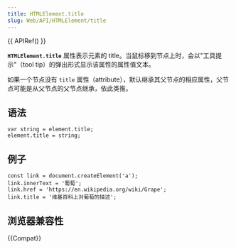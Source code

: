 ```yaml
---
title: HTMLElement.title
slug: Web/API/HTMLElement/title
---
```


{{ APIRef() }}

**`HTMLElement.title`** 属性表示元素的 title。当鼠标移到节点上时，会以"工具提示"（tool tip）的弹出形式显示该属性的属性值文本。

如果一个节点没有 `title` 属性（attribute），默认继承其父节点的相应属性，父节点可能是从父节点的父节点继承，依此类推。

## 语法

```plain
var string = element.title;
element.title = string;
```

## 例子

```plain
const link = document.createElement('a');
link.innerText = '葡萄';
link.href = 'https://en.wikipedia.org/wiki/Grape';
link.title = '维基百科上对葡萄的描述';
```

## 浏览器兼容性

{{Compat}}
